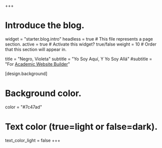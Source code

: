 +++
# Introduce the blog.
widget = "starter.blog.intro"
headless = true  # This file represents a page section.
active = true  # Activate this widget? true/false
weight = 10  # Order that this section will appear in.

title = "Negro, Violeta"
subtitle = "Yo Soy Aquí, Y Yo Soy Allá"
  #subtitle = "For [Academic Website Builder](https://sourcethemes.com/academic/)"

[design.background]
  # Background color.
  color = "#7c47ad"

  # Text color (true=light or false=dark).
  text_color_light = false
+++
